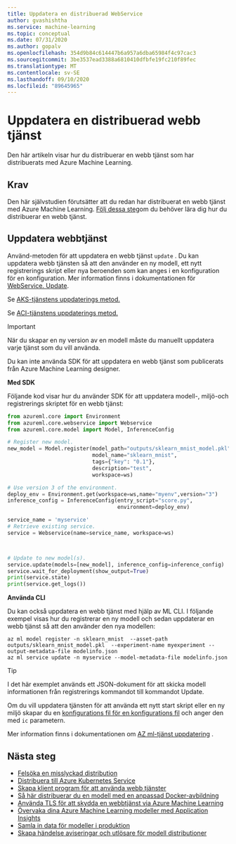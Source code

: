 ```yaml
---
title: Uppdatera en distribuerad WebService
author: gvashishtha
ms.service: machine-learning
ms.topic: conceptual
ms.date: 07/31/2020
ms.author: gopalv
ms.openlocfilehash: 354d9b84c614447b6a957a6dba65984f4c97cac3
ms.sourcegitcommit: 3be3537ead3388a6810410dfbfe19fc210f89fec
ms.translationtype: MT
ms.contentlocale: sv-SE
ms.lasthandoff: 09/10/2020
ms.locfileid: "89645965"
---
```

# <a name="update-a-deployed-web-service"></a>Uppdatera en distribuerad webb tjänst

Den här artikeln visar hur du distribuerar en webb tjänst som har distribuerats med Azure Machine Learning.

## <a name="prerequisites"></a>Krav

Den här självstudien förutsätter att du redan har distribuerat en webb tjänst med Azure Machine Learning. [Följ dessa steg](how-to-deploy-and-where.md)om du behöver lära dig hur du distribuerar en webb tjänst.

## <a name="update-web-service"></a>Uppdatera webbtjänst

Använd-metoden för att uppdatera en webb tjänst `update` . Du kan uppdatera webb tjänsten så att den använder en ny modell, ett nytt registrerings skript eller nya beroenden som kan anges i en konfiguration för en konfiguration. Mer information finns i dokumentationen för [WebService. Update](https://docs.microsoft.com/python/api/azureml-core/azureml.core.webservice.webservice.webservice?view=azure-ml-py#&preserve-view=trueupdate--args-).

Se [AKS-tjänstens uppdaterings metod.](https://docs.microsoft.com/python/api/azureml-core/azureml.core.webservice.akswebservice?view=azure-ml-py#&preserve-view=trueupdate-image-none--autoscale-enabled-none--autoscale-min-replicas-none--autoscale-max-replicas-none--autoscale-refresh-seconds-none--autoscale-target-utilization-none--collect-model-data-none--auth-enabled-none--cpu-cores-none--memory-gb-none--enable-app-insights-none--scoring-timeout-ms-none--replica-max-concurrent-requests-none--max-request-wait-time-none--num-replicas-none--tags-none--properties-none--description-none--models-none--inference-config-none--gpu-cores-none--period-seconds-none--initial-delay-seconds-none--timeout-seconds-none--success-threshold-none--failure-threshold-none--namespace-none--token-auth-enabled-none-)

Se [ACI-tjänstens uppdaterings metod.](https://docs.microsoft.com/python/api/azureml-core/azureml.core.webservice.aci.aciwebservice?view=azure-ml-py#&preserve-view=trueupdate-image-none--tags-none--properties-none--description-none--auth-enabled-none--ssl-enabled-none--ssl-cert-pem-file-none--ssl-key-pem-file-none--ssl-cname-none--enable-app-insights-none--models-none--inference-config-none-)

> [!IMPORTANT]
> När du skapar en ny version av en modell måste du manuellt uppdatera varje tjänst som du vill använda.
>
> Du kan inte använda SDK för att uppdatera en webb tjänst som publicerats från Azure Machine Learning designer.

**Med SDK**

Följande kod visar hur du använder SDK för att uppdatera modell-, miljö-och registrerings skriptet för en webb tjänst:

```python
from azureml.core import Environment
from azureml.core.webservice import Webservice
from azureml.core.model import Model, InferenceConfig

# Register new model.
new_model = Model.register(model_path="outputs/sklearn_mnist_model.pkl",
                           model_name="sklearn_mnist",
                           tags={"key": "0.1"},
                           description="test",
                           workspace=ws)

# Use version 3 of the environment.
deploy_env = Environment.get(workspace=ws,name="myenv",version="3")
inference_config = InferenceConfig(entry_script="score.py",
                                   environment=deploy_env)

service_name = 'myservice'
# Retrieve existing service.
service = Webservice(name=service_name, workspace=ws)



# Update to new model(s).
service.update(models=[new_model], inference_config=inference_config)
service.wait_for_deployment(show_output=True)
print(service.state)
print(service.get_logs())
```

**Använda CLI**

Du kan också uppdatera en webb tjänst med hjälp av ML CLI. I följande exempel visas hur du registrerar en ny modell och sedan uppdaterar en webb tjänst så att den använder den nya modellen:

```azurecli
az ml model register -n sklearn_mnist  --asset-path outputs/sklearn_mnist_model.pkl  --experiment-name myexperiment --output-metadata-file modelinfo.json
az ml service update -n myservice --model-metadata-file modelinfo.json
```

> [!TIP]
> I det här exemplet används ett JSON-dokument för att skicka modell informationen från registrerings kommandot till kommandot Update.
>
> Om du vill uppdatera tjänsten för att använda ett nytt start skript eller en ny miljö skapar du en [konfigurations fil för en konfigurations fil](/azure/machine-learning/reference-azure-machine-learning-cli#inference-configuration-schema) och anger den med `ic` parametern.

Mer information finns i dokumentationen om [AZ ml-tjänst uppdatering](https://docs.microsoft.com/cli/azure/ext/azure-cli-ml/ml/service?view=azure-cli-latest#ext-azure-cli-ml-az-ml-service-update) .

## <a name="next-steps"></a>Nästa steg

* [Felsöka en misslyckad distribution](how-to-troubleshoot-deployment.md)
* [Distribuera till Azure Kubernetes Service](how-to-deploy-azure-kubernetes-service.md)
* [Skapa klient program för att använda webb tjänster](how-to-consume-web-service.md)
* [Så här distribuerar du en modell med en anpassad Docker-avbildning](how-to-deploy-custom-docker-image.md)
* [Använda TLS för att skydda en webbtjänst via Azure Machine Learning](how-to-secure-web-service.md)
* [Övervaka dina Azure Machine Learning modeller med Application Insights](how-to-enable-app-insights.md)
* [Samla in data för modeller i produktion](how-to-enable-data-collection.md)
* [Skapa händelse aviseringar och utlösare för modell distributioner](how-to-use-event-grid.md)
